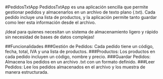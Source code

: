 #PedidosTxtApp
PedidosTxtApp es una aplicación sencilla que permite gestionar pedidos y almacenarlos en un archivo de texto plano (.txt). Cada pedido incluye una lista de productos, y la aplicación permite tanto guardar como leer esta información desde el archivo.

¡Ideal para quienes necesitan un sistema de almacenamiento ligero y rápido sin necesidad de bases de datos complejas!

##Funcionalidades
###Gestión de Pedidos: Cada pedido tiene un código, fecha, total, IVA y una lista de productos.
###Productos: Los productos en cada pedido incluyen un código, nombre y precio.
###Guardar Pedidos: Almacena los pedidos en un archivo .txt con un formato definido.
###Leer Pedidos: Lee los pedidos almacenados en el archivo y los muestra de manera estructurada.
